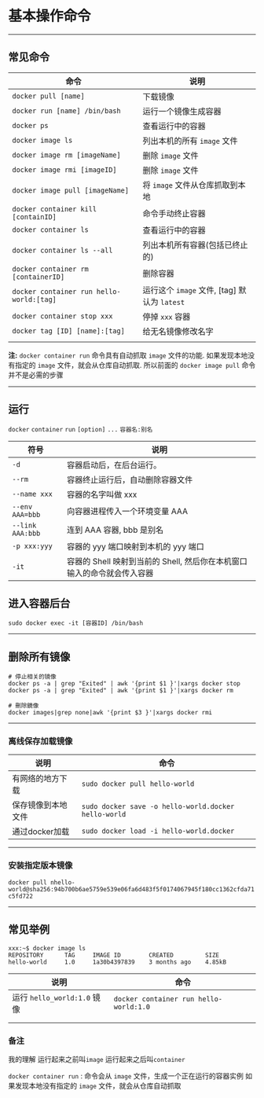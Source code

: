 # 基本操作命令

---

## 常见命令

| 命令                                     | 说明                                         |
| ---------------------------------------- | -------------------------------------------- |
| `docker pull [name]`                     | 下载镜像                                     |
| `docker run [name] /bin/bash`            | 运行一个镜像生成容器                         |
| `docker ps`                              | 查看运行中的容器                             |
| `docker image ls`                        | 列出本机的所有 `image` 文件                  |
| `docker image rm [imageName]`            | 删除 `image` 文件                            |
| `docker image rmi [imageID]`             | 删除 `image` 文件                            |
| `docker image pull [imageName]`          | 将 `image` 文件从仓库抓取到本地              |
| `docker container kill [containID]`      | 命令手动终止容器                             |
| `docker container ls`                    | 查看运行中的容器                             |
| `docker container ls --all`              | 列出本机所有容器(包括已终止的)               |
| `docker container rm [containerID]`      | 删除容器                                     |
| `docker container run hello-world:[tag]` | 运行这个 `image` 文件, [tag] 默认为 `latest` |
| `docker container stop xxx`              | 停掉 `xxx` 容器                              |
| `docker tag [ID] [name]:[tag]`           | 给无名镜像修改名字                           |
|                                          |                                              |

**注:** `docker container run` 命令具有自动抓取 `image` 文件的功能. 如果发现本地没有指定的 `image` 文件，就会从仓库自动抓取. 所以前面的 `docker image pull` 命令并不是必需的步骤

---

## 运行

`docker` `container` `run` `[option]` `...` `容器名:别名`

| 符号             | 说明                                                                    |
| ---------------- | ----------------------------------------------------------------------- |
| `-d`             | 容器启动后，在后台运行。                                                |
| `--rm`           | 容器终止运行后，自动删除容器文件                                        |
| `--name xxx`     | 容器的名字叫做 xxx                                                      |
| `--env AAA=bbb`  | 向容器进程传入一个环境变量 AAA                                          |
| `--link AAA:bbb` | 连到 AAA 容器, bbb 是别名                                               |
| `-p xxx:yyy`     | 容器的 yyy 端口映射到本机的 yyy 端口                                    |
| `-it`            | 容器的 Shell 映射到当前的 Shell, 然后你在本机窗口输入的命令就会传入容器 |

## 进入容器后台

`sudo docker exec -it [容器ID] /bin/bash`

---

## 删除所有镜像

```shell
# 停止相关的镜像
docker ps -a | grep "Exited" | awk '{print $1 }'|xargs docker stop
docker ps -a | grep "Exited" | awk '{print $1 }'|xargs docker rm

# 刪除鏡像
docker images|grep none|awk '{print $3 }'|xargs docker rmi
```

---

### 离线保存加载镜像

| 说明               | 命令                                                 |
| ------------------ | ---------------------------------------------------- |
| 有网络的地方下载   | `sudo docker pull hello-world`                       |
| 保存镜像到本地文件 | `sudo docker save -o hello-world.docker hello-world` |
| 通过docker加载     | `sudo docker load -i hello-world.docker`             |

---

### 安装指定版本镜像

`docker pull nhello-world@sha256:94b700b6ae5759e539e06fa6d483f5f0174067945f180cc1362cfda71c5fd722`

---

## 常见举例

```shell
xxx:~$ docker image ls
REPOSITORY      TAG     IMAGE ID        CREATED         SIZE
hello-world     1.0     1a30b4397839    3 months ago    4.85kB
```

| 说明                        | 命令                                   |
| --------------------------- | -------------------------------------- |
| 运行 `hello_world:1.0` 镜像 | `docker container run hello-world:1.0` |
|                             |                                        |
|                             |                                        |

### 备注

我的理解 运行起来之前叫`image` 运行起来之后叫`container`

`docker container run` : 命令会从 `image` 文件，生成一个正在运行的容器实例
如果发现本地没有指定的 `image` 文件，就会从仓库自动抓取
